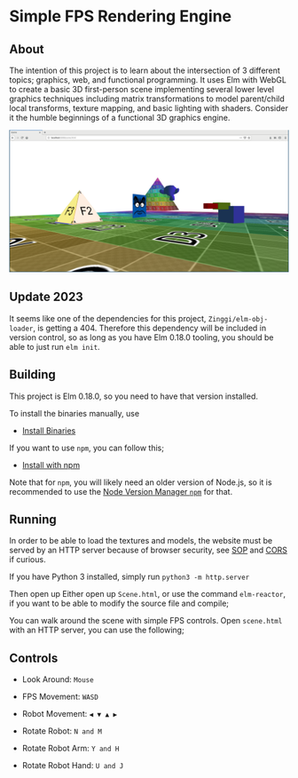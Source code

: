# Simple FPS Rendering Engine

## About

The intention of this project is to learn about the intersection of 3 different
topics; graphics, web, and functional programming. It uses Elm with WebGL to
create a basic 3D first-person scene implementing several lower level graphics
techniques including matrix transformations to model parent/child local
transforms, texture mapping, and basic lighting with shaders. Consider it the
humble beginnings of a functional 3D graphics engine.

!["FPS Scene"](screenshots/elm-fps.png)


## Update 2023

It seems like one of the dependencies for this project, `Zinggi/elm-obj-loader`,
is getting a 404. Therefore this dependency will be included in version control,
so as long as you have Elm 0.18.0 tooling, you should be able to just run `elm
init`.


## Building

This project is Elm 0.18.0, so you need to have that version installed.

To install the binaries manually, use 
- [Install Binaries](https://sirfitz.medium.com/install-elm-0-18-0-in-2021-3f64ce298801)

If you want to use `npm`, you can follow this;
- [Install with npm](https://discourse.elm-lang.org/t/downgrade-to-v18/2005/2)

Note that for `npm`, you will likely need an older version of Node.js, so it
is recommended to use the [Node Version Manager
`npm`](https://github.com/nvm-sh/nvm) for that.


## Running

In order to be able to load the textures and models, the website must be served
by an HTTP server because of browser security, see
[SOP](https://developer.mozilla.org/en-US/docs/Web/Security/Same-origin_policy)
and [CORS](https://developer.mozilla.org/en-US/docs/Glossary/CORS) if curious.

If you have Python 3 installed, simply run `python3 -m http.server`


Then open up Either open up `Scene.html`, or use the command `elm-reactor`, if you want to be
able to modify the source file and compile;

You can walk around the scene with simple FPS controls. Open `scene.html` with
an HTTP server, you can use the following;

## Controls

- Look Around: `Mouse`

- FPS Movement: `WASD`

- Robot Movement: `◀ ▼ ▲ ▶`

- Rotate Robot: `N and M`

- Rotate Robot Arm: `Y and H`

- Rotate Robot Hand: `U and J`


